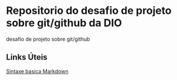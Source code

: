 # Repositorio do desafio de projeto sobre git/github da DIO
desafio de projeto sobre git/github

## Links Úteis
[Sintaxe basica Markdown](https://www.markdownguide.org/basic-syntax/)
